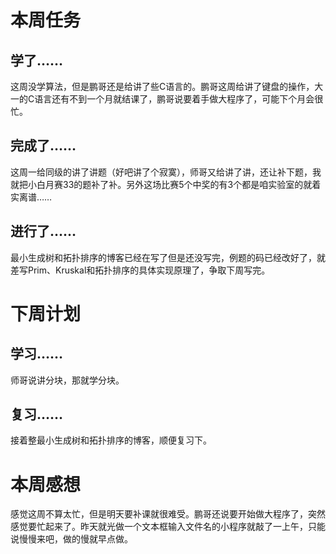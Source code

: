 # 本周任务 #

## 学了…… ##

这周没学算法，但是鹏哥还是给讲了些C语言的。鹏哥这周给讲了键盘的操作，大一的C语言还有不到一个月就结课了，鹏哥说要着手做大程序了，可能下个月会很忙。

## 完成了…… ##

这周一给同级的讲了讲题（好吧讲了个寂寞），师哥又给讲了讲，还让补下题，我就把小白月赛33的题补了补。另外这场比赛5个中奖的有3个都是咱实验室的就着实离谱……

## 进行了…… ##

最小生成树和拓扑排序的博客已经在写了但是还没写完，例题的码已经改好了，就差写Prim、Kruskal和拓扑排序的具体实现原理了，争取下周写完。

# 下周计划 #

## 学习…… ##

师哥说讲分块，那就学分块。

## 复习…… ##

接着整最小生成树和拓扑排序的博客，顺便复习下。

# 本周感想 #

感觉这周不算太忙，但是明天要补课就很难受。鹏哥还说要开始做大程序了，突然感觉要忙起来了。昨天就光做一个文本框输入文件名的小程序就敲了一上午，只能说慢慢来吧，做的慢就早点做。
